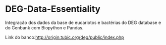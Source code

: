 # DEG-Data-Essentiality

Integração dos dados da base de eucariotos e bactérias do DEG database e do Genbank com Biopython e Pandas.



Link do banco:http://origin.tubic.org/deg/public/index.php

